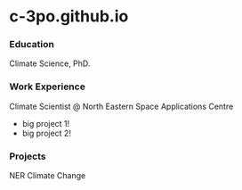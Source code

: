 # c-3po.github.io
### Education
Climate Science, PhD.
### Work Experience
Climate Scientist @ North Eastern Space Applications Centre
- big project 1!
- big project 2!
### Projects
NER Climate Change
